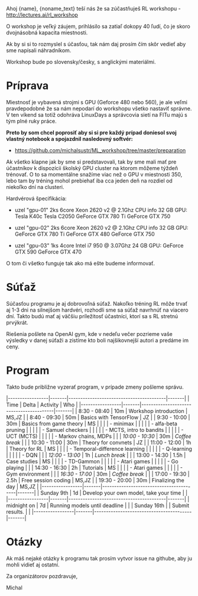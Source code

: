 Ahoj {name},
{noname_text}
teší nás že sa zúčastňuješ RL workshopu - http://lectures.ai/rl_workshop

O workshop je veľký záujem, prihlásilo sa zatiaľ dokopy 40 ľudí,
čo je skoro dvojnásobná kapacita miestnosti.

Ak by si si to rozmyslel s účasťou, tak nám daj prosím čím skôr vedieť
aby sme napísali náhradníkom.

Workshop bude po slovensky/česky, s anglickými materiálmi.

# Príprava

Miestnosť je vybavená strojmi s GPU (Geforce 480 nebo 560),
je ale veľmi pravdepodobné že sa nám nepodarí do workshopu všetko nastaviť 
správne.
V ten víkend sa totiž odohráva LinuxDays a správcovia sietí na FITu majú s tým 
plné ruky práce.

**Preto by som chcel poprosiť aby si si pre každý prípad doniesol
svoj vlastný notebook a spojazdnil nasledovný softvér:**

- https://github.com/michalsustr/ML_workshop/tree/master/preparation

Ak všetko klapne jak by sme si predstavovali, tak by sme mali mať pre 
účastníkov k dispozícii školský GPU cluster na ktorom môžeme týždeň trénovať.
O to sa momentálne snažíme viac než o GPU v miestnosti 350, lebo tam by tréning
mohol prebiehať iba cca jeden deň na rozdiel od niekoľko dní na clusteri.

Hardvérová špecifikácia:

- uzel "gpu-01"
	2ks 6core Xeon 2620 v2 @ 2.1Ghz CPU info
	32 GB
	GPU:
	Tesla K40c
	Tesla C2050
	GeForce GTX 780 Ti
	GeForce GTX 750

- uzel "gpu-02"
	2ks 6core Xeon 2620 v2 @ 2.1Ghz CPU info
	32 GB
	GPU:
	GeForce GTX 780 Ti
	GeForce GTX 480
	GeForce GTX 750
	
- uzel "gpu-03"
	1ks 4core Intel i7 950 @ 3.07Ghz
	24 GB
	GPU:
	GeForce GTX 590
	GeForce GTX 470

O tom či všetko funguje tak ako má ešte budeme informovať.

# Súťaž

Súčasťou programu je aj dobrovoľná súťaž. Nakoľko tréning RL môže trvať
aj 1-3 dni na silnejšom hardvéri, rozhodli sme sa súťaž navrhnúť na viacero dní. 
Takto budú mať aj väčšiu príležitosť účastníci, ktorí sa s RL stretnú prvýkrát.

Riešenia pošlete na OpenAI gym, kde v nedeľu večer pozrieme vaše výsledky
v danej súťaži a zistíme kto boli najšikovnejší autori a predáme im ceny.

# Program

Takto bude približne vyzerať program, v prípade zmeny pošleme správu.

|-----------------|-------|-----------------------------------------|-------|
| Time            | Delta | Activity                                | Who   |
|-----------------|-------|-----------------------------------------|-------|
| 8:30 - 08:40    |  10m  | Workshop introduction                   | MS,JZ |
| 8:40 - 09:30    |  50m  | Basics with TensorFlow                  | JZ    |
| 9:30 - 10:00    |  30m  | Basics from game theory                 | MS    |
|                 |       | - minimax                               |       |
|                 |       | - alfa-beta pruning                     |       |
|                 |       | - Samuel checkers                       |       |
|                 |       | - MCTS, intro to bandits                |       |
|                 |       | - UCT (MCTS)                            |       |
|                 |       | - Markov chains, MDPs                   |       |
| *10:00 - 10:30* |  30m  | *Coffee break*                          |       |
| 10:30 - 11:00   |  30m  | Theory for convnets                     | JZ    |
| 11:00 - 12:00   |  1h   | Theory for RL                           | MS    |
|                 |       | - Temporal-difference learning          |       |
|                 |       | - Q-learning                            |       |
|                 |       | - DQN                                   |       |
| *12:00 - 13:00* |  1h   | *Lunch break*                           |       |
| 13:00 - 14:30   |  1.5h | Case studies                            | MS    |
|                 |       | - TD-Gammon                             |       |
|                 |       | - Atari games                           |       |
|                 |       | - Go playing                            |       |
| 14:30 - 16:30   |  2h   | Tutorials                               | MS    |
|                 |       | - Atari games                           |       |
|                 |       | - Gym environment                       |       |
| *16:30 - 17:00* |  30m  | *Coffee break*                          |       |
| 17:00 - 19:30   |  2.5h | Free session coding                     | MS,JZ |
| 19:30 - 20:00   |  30m  | Finalizing the day                      | MS,JZ |
|-----------------|-------|-----------------------------------------|-------|
| Sunday 9th      |  1d   | Develop your own model, take your time  |       |
|-----------------|-------|-----------------------------------------|-------|
| midnight on     |  7d   | Running models until deadline           |       |
| Sunday 16th     |       | Submit results.                         |       |
|-----------------|-------|-----------------------------------------|-------|

# Otázky

Ak máš nejaké otázky k programu tak prosím vytvor issue na githube, aby ju mohli vidieť aj ostatní.



Za organizátorov pozdravuje,

Michal
